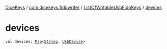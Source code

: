 [DiceKeys](../../index.md) / [com.dicekeys.fidowriter](../index.md) / [ListOfWritableUsbFidoKeys](index.md) / [devices](./devices.md)

# devices

`val devices: `[`Map`](https://kotlinlang.org/api/latest/jvm/stdlib/kotlin.collections/-map/index.html)`<`[`String`](https://kotlinlang.org/api/latest/jvm/stdlib/kotlin/-string/index.html)`, `[`UsbDevice`](https://developer.android.com/reference/android/hardware/usb/UsbDevice.html)`>`